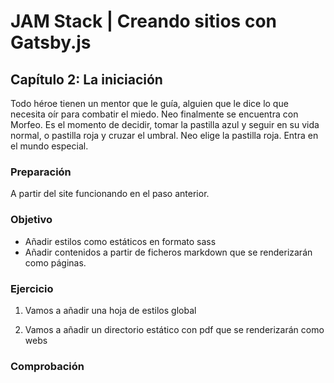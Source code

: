# JAM Stack | Creando sitios con Gatsby.js

## Capítulo 2: La iniciación
Todo héroe tienen un mentor que le guía, alguien que le dice lo que necesita oír para combatir el miedo.
Neo finalmente se encuentra con Morfeo. Es el momento de decidir, tomar la pastilla azul y seguir en su vida normal,
o pastilla roja y cruzar el umbral. Neo elige la pastilla roja. Entra en el mundo especial.

### Preparación

A partir del site funcionando en el paso anterior.

### Objetivo

* Añadir estilos como estáticos en formato sass
* Añadir contenidos a partir de ficheros markdown que se renderizarán como páginas.


### Ejercicio

1) Vamos a añadir una hoja de estilos global



2) Vamos a añadir un directorio estático con pdf que se renderizarán como webs

### Comprobación

